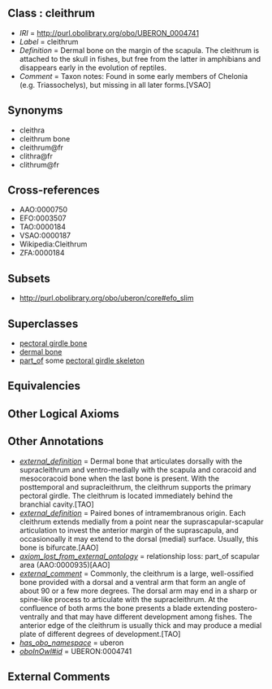 
## Class : cleithrum

 * *IRI* = http://purl.obolibrary.org/obo/UBERON_0004741
 * *Label* = cleithrum
 * *Definition* = Dermal bone on the margin of the scapula. The cleithrum is attached to the skull in fishes, but free from the latter in amphibians and disappears early in the evolution of reptiles.
 * *Comment* = Taxon notes: Found in some early members of Chelonia (e.g. Triassochelys), but missing in all later forms.[VSAO]

## Synonyms

 * cleithra
 * cleithrum bone
 * cleithrum@fr
 * clithra@fr
 * clithrum@fr

## Cross-references

 * AAO:0000750
 * EFO:0003507
 * TAO:0000184
 * VSAO:0000187
 * Wikipedia:Cleithrum
 * ZFA:0000184

## Subsets

 * http://purl.obolibrary.org/obo/uberon/core#efo_slim

## Superclasses

 * [pectoral girdle bone](../../UBERON/29/UBERON_0007829.md)
 * [dermal bone](../../UBERON/07/UBERON_0008907.md)
 * [part_of](../../BFO/50/BFO_0000050.md) some [pectoral girdle skeleton](../../UBERON/31/UBERON_0007831.md)

## Equivalencies


## Other Logical Axioms


## Other Annotations

 * *[external_definition](../../UBPROP/01/UBPROP_0000001.md)* = Dermal bone that articulates dorsally with the supracleithrum and ventro-medially with the scapula and coracoid and mesocoracoid bone when the last bone is present. With the posttemporal and supracleithrum, the cleithrum supports the primary pectoral girdle. The cleithrum is located immediately behind the branchial cavity.[TAO]
 * *[external_definition](../../UBPROP/01/UBPROP_0000001.md)* = Paired bones of intramembranous origin. Each cleithrum extends medially from a point near the suprascapular-scapular articulation to invest the anterior margin of the suprascapula, and occasionoally it may extend to the dorsal (medial) surface. Usually, this bone is bifurcate.[AAO]
 * *[axiom_lost_from_external_ontology](../../UBPROP/02/UBPROP_0000002.md)* = relationship loss: part_of scapular area (AAO:0000935)[AAO]
 * *[external_comment](../../UBPROP/05/UBPROP_0000005.md)* = Commonly, the cleithrum is a large, well-ossified bone provided with a dorsal and a ventral arm that form an angle of about 90 or a few more degrees. The dorsal arm may end in a sharp or spine-like process to articulate with the supracleithrum. At the confluence of both arms the bone presents a blade extending postero-ventrally and that may have different development among fishes. The anterior edge of the cleithrum is usually thick and may produce a medial plate of different degrees of development.[TAO]
 * *[has_obo_namespace](../../ce/oboInOwl#hasOBONamespace.md)* = uberon
 * *[oboInOwl#id](../../id/oboInOwl#id.md)* = UBERON:0004741

## External Comments

